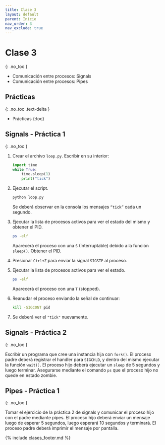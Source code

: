```yaml
---
title: Clase 3
layout: default
parent: Inicio
nav_order: 3
nav_exclude: true
---
```


# Clase 3
{: .no_toc }

* Comunicación entre procesos: Signals
* Comunicación entre procesos: Pipes

## Prácticas
{: .no_toc .text-delta }

* Prácticas
{:toc}

## Signals - Práctica 1
{: .no_toc }

1. Crear el archivo `loop.py`. Escribir en su interior:

    ```python
    import time
    while True:
        time.sleep(1)
        print("tick")
    ```

2. Ejecutar el script.

    ```bash
    python loop.py
    ```

    Se deberá observar en la consola los mensajes `“tick”` cada un segundo.

3. Ejecutar la lista de procesos activos para ver el estado del mismo y obtener
   el PID.

    ```bash
    ps -elf
    ```

    Aparecerá el proceso con una `S` (Interruptable) debido a la función `sleep()`.
    Obtener el PID.

4. Presionar `Ctrl+Z` para enviar la signal `SIGSTP` al proceso.

5. Ejecutar la lista de procesos activos para ver el estado.

    ```bash
    ps -elf
    ```

    Aparecerá el proceso con una `T` (stopped).

6. Reanudar el proceso enviando la señal de continuar:

    ```bash
    kill -SIGCONT pid
    ```

7. Se deberá ver el `"tick"` nuevamente.

## Signals - Práctica 2
{: .no_toc }

Escribir un programa que cree una instancia hija con `fork()`. El
proceso padre deberá registrar el handler para `SIGCHLD`, y dentro del mismo
ejecutar la función `wait()`. El proceso hijo deberá ejecutar un `sleep` de 5
segundos y luego terminar. Asegurarse mediante el comando `ps` que el proceso
hijo no quede en estado zombie.

## Pipes - Práctica 1
{: .no_toc }

Tomar el ejercicio de la práctica 2 de signals y comunicar el proceso hijo con
el padre mediante pipes. El proceso hijo deberá enviar un mensaje luego de
esperar 5 segundos, luego esperará 10 segundos y terminará. El proceso padre
deberá imprimir el mensaje por pantalla.

{% include clases_footer.md %}
